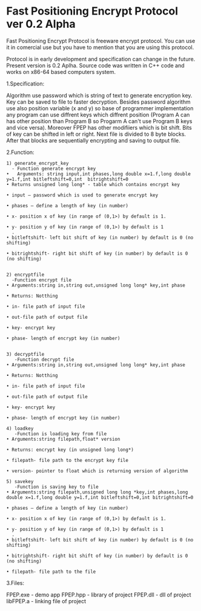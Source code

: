 # Fast Positioning Encrypt Protocol ver 0.2 Alpha
Fast Positioning Encrypt Protocol is freeware encrypt protocol. You can use it in comercial use but you have to mention that you are using this protocol.

 Protocol is in early development and specification can change in the future. Present version is 0.2 Aplha. Source code was written in C++ code and works on x86-64 based computers system. 

1.Specification:

 Algorithm use password which is string of text to generate encryption key. Key can be saved to file to faster decryption. Besides password algorithm use also position variable (x and y) so base of programmer implementation any program can use diffrent keys which diffrent position (Program A can has other position than Program B so Progarm A can't use  Program B keys and vice versa). Moreover FPEP has other modifiiers which is bit shift. Bits of key can be shifted in left or right. Next file is divided to 8 byte blocks. After that blocks are sequentially encrypting and saving to output file.

2.Function:
      
    1) generate_encrypt_key
      - Function generate encrypt key
    •   Arguments: string input,int phases,long double x=1.f,long double y=1.f,int bitleftshift=0,int  bitrightshift=0
    • Returns unsigned long long* - table which contains encrypt key

    • input – password which is used to generate encrypt key

    • phases – define a length of key (in number)

    • x- position x of key (in range of (0,1>) by default is 1.

    • y- position y of key (in range of (0,1>) by default is 1
      .
    • bitleftshift- left bit shift of key (in number) by default is 0 (no shifting)
      
    • bitrightshift- right bit shift of key (in number) by default is 0 (no shifting)

    
    2) encryptfile 
      -Function encrypt file
    • Arguments:string in,string out,unsigned long long* key,int phase
      
    • Returns: Notthing
      
    • in- file path of input file
      
    • out-file path of output file
      
    • key- encrypt key
      
    • phase- length of encrypt key (in number)


    3) decryptfile
       -Function decrypt file
    • Arguments:string in,string out,unsigned long long* key,int phase
      
    • Returns: Notthing
      
    • in- file path of input file
      
    • out-file path of output file
      
    • key- encrypt key
      
    • phase- length of encrypt key (in number)

    4) loadkey
       -Function is loading key from file
    • Arguments:string filepath,float* version
      
    • Returns: encrypt key (in unsigned long long*)
      
    • filepath- file path to the encrypt key file
      
    • version- pointer to float which is returning version of algorithm
      
    5) savekey
       -Function is saving key to file
    • Arguments:string filepath,unsigned long long *key,int phases,long double x=1.f,long double y=1.f,int bitleftshift=0,int bitrightshift=0
      
    • phases – define a length of key (in number)
      
    • x- position x of key (in range of (0,1>) by default is 1.
      
    • y- position y of key (in range of (0,1>) by default is 1
      .
    • bitleftshift- left bit shift of key (in number) by default is 0 (no shifting)
      
    • bitrightshift- right bit shift of key (in number) by default is 0 (no shifting)
      
    • filepath- file path to the file
    
3.Files:
    
 FPEP.exe - demo app
 FPEP.hpp - library of project
 FPEP.dll - dll of project
 libFPEP.a - linking file of project
 
